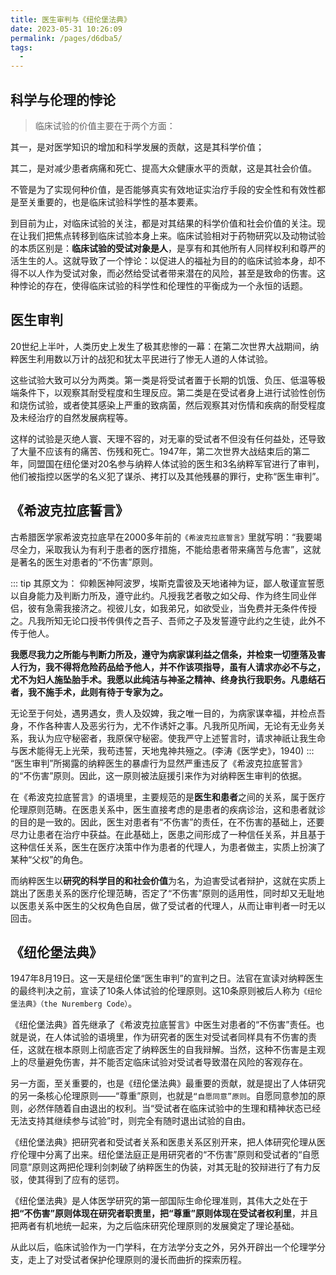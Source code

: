 ```yaml
---
title: 医生审判与《纽伦堡法典》
date: 2023-05-31 10:26:09
permalink: /pages/d6dba5/
tags:
  - 
---
```

## 科学与伦理的悖论
> 临床试验的价值主要在于两个方面：

其一，是对医学知识的增加和科学发展的贡献，这是其科学价值；

其二，是对减少患者病痛和死亡、提高大众健康水平的贡献，这是其社会价值。

不管是为了实现何种价值，是否能够真实有效地证实治疗手段的安全性和有效性都是至关重要的，也是临床试验科学性的基本要素。

到目前为止，对临床试验的关注，都是对其结果的科学价值和社会价值的关注。现在让我们把焦点转移到临床试验本身上来。临床试验相对于药物研究以及动物试验的本质区别是：**临床试验的受试对象是人**，是享有和其他所有人同样权利和尊严的活生生的人。这就导致了一个悖论：以促进人的福祉为目的的临床试验本身，却不得不以人作为受试对象，而必然给受试者带来潜在的风险，甚至是致命的伤害。这种悖论的存在，使得临床试验的科学性和伦理性的平衡成为一个永恒的话题。

## 医生审判

20世纪上半叶，人类历史上发生了极其悲惨的一幕：在第二次世界大战期间，纳粹医生利用数以万计的战犯和犹太平民进行了惨无人道的人体试验。

这些试验大致可以分为两类。第一类是将受试者置于长期的饥饿、负压、低温等极端条件下，以观察其耐受程度和生理反应。第二类是在受试者身上进行试验性创伤和烧伤试验，或者使其感染上严重的致病菌，然后观察其对伤情和疾病的耐受程度及未经治疗的自然发展病程等。

这样的试验是灭绝人寰、天理不容的，对无辜的受试者不但没有任何益处，还导致了大量不应该有的痛苦、伤残和死亡。1947年，第二次世界大战结束后的第二年，同盟国在纽伦堡对20名参与纳粹人体试验的医生和3名纳粹军官进行了审判，他们被指控以医学的名义犯了谋杀、拷打以及其他残暴的罪行，史称“医生审判”。

## 《希波克拉底誓言》
古希腊医学家希波克拉底早在2000多年前的```《希波克拉底誓言》```里就写明：“我要竭尽全力，采取我认为有利于患者的医疗措施，不能给患者带来痛苦与危害”，这就是著名的医生对患者的“不伤害”原则。

::: tip 其原文为：
仰赖医神阿波罗，埃斯克雷彼及天地诸神为证，鄙人敬谨宣誓愿以自身能力及判断力所及，遵守此约。凡授我艺者敬之如父母、作为终生同业伴侣，彼有急需我接济之。视彼儿女，如我弟兄，如欲受业，当免费并无条件传授之。凡我所知无论口授书传俱传之吾子、吾师之子及发誓遵守此约之生徒，此外不传于他人。


**我愿尽我力之所能与判断力所及，遵守为病家谋利益之信条，并检束一切堕落及害人行为，我不得将危险药品给予他人，并不作该项指导，虽有人请求亦必不与之，尤不为妇人施坠胎手术。我愿以此纯洁与神圣之精神、终身执行我职务。凡患结石者，我不施手术，此则有待于专家为之。**


无论至于何处，遇男遇女，贵人及奴婢，我之唯一目的，为病家谋幸福，并检点吾身，不作各种害人及恶劣行为，尤不作诱奸之事。凡我所见所闻，无论有无业务关系，我认为应守秘密者，我原保守秘密。使我严守上述誓言时，请求神祇让我生命与医术能得无上光荣，我苟违誓，天地鬼神共殛之。(李涛《医学史》，1940) 
:::
“医生审判”所揭露的纳粹医生的暴虐行为显然严重违反了《希波克拉底誓言》的“不伤害”原则。因此，这一原则被法庭援引来作为对纳粹医生审判的依据。

在《希波克拉底誓言》的语境里，主要规范的是**医生和患者**之间的关系，属于医疗伦理原则范畴。在医患关系中，医生直接考虑的是患者的疾病诊治，这和患者就诊的目的是一致的。因此，医生对患者有“不伤害”的责任，在不伤害的基础上，还要尽力让患者在治疗中获益。在此基础上，医患之间形成了一种信任关系，并且基于这种信任关系，医生在医疗决策中作为患者的代理人，为患者做主，实质上扮演了某种“父权”的角色。

而纳粹医生以**研究的科学目的和社会价值**为名，为迫害受试者辩护，这就在实质上跳出了医患关系的医疗伦理范畴，否定了“不伤害”原则的适用性，同时却又无耻地以医患关系中医生的父权角色自居，做了受试者的代理人，从而让审判者一时无以回击。

## 《纽伦堡法典》

1947年8月19日。这一天是纽伦堡“医生审判”的宣判之日。法官在宣读对纳粹医生的最终判决之前，宣读了10条人体试验的伦理原则。这10条原则被后人称为```《纽伦堡法典》（the Nuremberg Code）```。

《纽伦堡法典》首先继承了《希波克拉底誓言》中医生对患者的“不伤害”责任。也就是说，在人体试验的语境里，作为研究者的医生对受试者同样具有不伤害的责任，这就在根本原则上彻底否定了纳粹医生的自我辩解。当然，这种不伤害是主观上的尽量避免伤害，并不能否定临床试验对受试者导致潜在风险的客观存在。

另一方面，至关重要的，也是《纽伦堡法典》最重要的贡献，就是提出了人体研究的另一条核心伦理原则——“尊重”原则，也就是```“自愿同意”原则```。自愿同意参加的原则，必然伴随着自由退出的权利。当“受试者在临床试验中的生理和精神状态已经无法支持其继续参与试验”时，则完全有随时退出试验的自由。

《纽伦堡法典》把研究者和受试者关系和医患关系区别开来，把人体研究伦理从医疗伦理中分离了出来。纽伦堡法庭正是用研究者的“不伤害”原则和受试者的“自愿同意”原则这两把伦理利剑刺破了纳粹医生的伪装，对其无耻的狡辩进行了有力反驳，使其得到了应有的惩罚。

《纽伦堡法典》是人体医学研究的第一部国际生命伦理准则，其伟大之处在于**把“不伤害”原则体现在研究者职责里，把“尊重”原则体现在受试者权利里**，并且把两者有机地统一起来，为之后临床研究伦理原则的发展奠定了理论基础。

从此以后，临床试验作为一门学科，在方法学分支之外，另外开辟出一个伦理学分支，走上了对受试者保护伦理原则的漫长而曲折的探索历程。